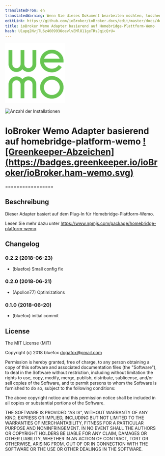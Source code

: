 ```yaml
---
translatedFrom: en
translatedWarning: Wenn Sie dieses Dokument bearbeiten möchten, löschen Sie bitte das Feld "translationsFrom". Andernfalls wird dieses Dokument automatisch erneut übersetzt
editLink: https://github.com/ioBroker/ioBroker.docs/edit/master/docs/de/adapterref/iobroker.ham-wemo/README.md
title: ioBroker Wemo Adapter basierend auf Homebridge-Plattform-Wemo
hash: U1upq2NvjTL6z460993OoevlvEMlO11geTRsJqicQrU=
---
```

![Logo](../../../en/adapterref/iobroker.ham-wemo/admin/ham-wemo.png)

![Anzahl der Installationen](http://iobroker.live/badges/ham-wemo-stable.svg)

# IoBroker Wemo Adapter basierend auf homebridge-platform-wemo [![Greenkeeper-Abzeichen] (https://badges.greenkeeper.io/ioBroker/ioBroker.ham-wemo.svg)](https://greenkeeper.io/)
=================

## Beschreibung
Dieser Adapter basiert auf dem Plug-In für Homebridge-Plattform-Wemo.

Lesen Sie mehr dazu unter https://www.npmjs.com/package/homebridge-platform-wemo

## Changelog

### 0.2.2 (2018-06-23)
* (bluefox) Small config fix

### 0.2.0 (2018-06-21)
* (Apollon77) Optimizations

### 0.1.0 (2018-06-20)
* (bluefox) initial commit

## License
The MIT License (MIT)

Copyright (c) 2018 bluefox <dogafox@gmail.com>

Permission is hereby granted, free of charge, to any person obtaining a copy
of this software and associated documentation files (the "Software"), to deal
in the Software without restriction, including without limitation the rights
to use, copy, modify, merge, publish, distribute, sublicense, and/or sell
copies of the Software, and to permit persons to whom the Software is
furnished to do so, subject to the following conditions:

The above copyright notice and this permission notice shall be included in
all copies or substantial portions of the Software.

THE SOFTWARE IS PROVIDED "AS IS", WITHOUT WARRANTY OF ANY KIND, EXPRESS OR
IMPLIED, INCLUDING BUT NOT LIMITED TO THE WARRANTIES OF MERCHANTABILITY,
FITNESS FOR A PARTICULAR PURPOSE AND NONINFRINGEMENT. IN NO EVENT SHALL THE
AUTHORS OR COPYRIGHT HOLDERS BE LIABLE FOR ANY CLAIM, DAMAGES OR OTHER
LIABILITY, WHETHER IN AN ACTION OF CONTRACT, TORT OR OTHERWISE, ARISING FROM,
OUT OF OR IN CONNECTION WITH THE SOFTWARE OR THE USE OR OTHER DEALINGS IN
THE SOFTWARE.
